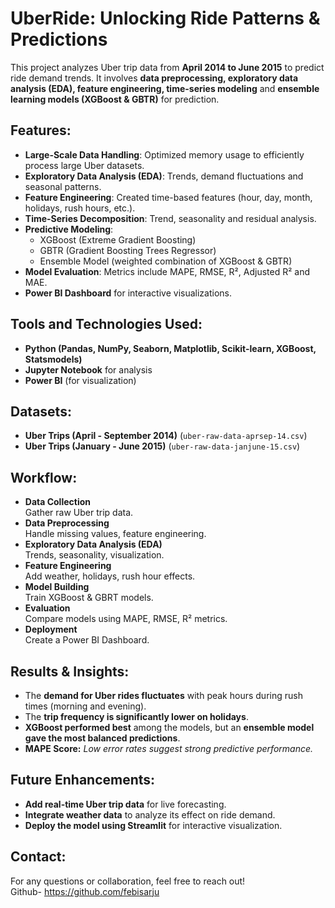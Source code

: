 # UberRide: Unlocking Ride Patterns & Predictions

This project analyzes Uber trip data from **April 2014 to June 2015** to predict ride demand trends. It involves **data preprocessing, exploratory data analysis (EDA), feature engineering, time-series modeling** and **ensemble learning models (XGBoost & GBTR)** for prediction.

## Features:

- **Large-Scale Data Handling**: Optimized memory usage to efficiently process large Uber datasets.
- **Exploratory Data Analysis (EDA)**: Trends, demand fluctuations and seasonal patterns.
- **Feature Engineering**: Created time-based features (hour, day, month, holidays, rush hours, etc.).
- **Time-Series Decomposition**: Trend, seasonality and residual analysis.
- **Predictive Modeling**:
  - XGBoost (Extreme Gradient Boosting)
  - GBTR (Gradient Boosting Trees Regressor)
  - Ensemble Model (weighted combination of XGBoost & GBTR)
- **Model Evaluation**: Metrics include MAPE, RMSE, R², Adjusted R² and MAE.
- **Power BI Dashboard** for interactive visualizations.

## Tools and Technologies Used:

- **Python (Pandas, NumPy, Seaborn, Matplotlib, Scikit-learn, XGBoost, Statsmodels)**
- **Jupyter Notebook** for analysis
- **Power BI** (for visualization)
  
## Datasets:

- **Uber Trips (April - September 2014)** (`uber-raw-data-aprsep-14.csv`)
- **Uber Trips (January - June 2015)** (`uber-raw-data-janjune-15.csv`)

## Workflow:

- **Data Collection**     
  Gather raw Uber trip data. 
- **Data Preprocessing**      
  Handle missing values, feature engineering.  
- **Exploratory Data Analysis (EDA)**     
  Trends, seasonality, visualization.
- **Feature Engineering**     
  Add weather, holidays, rush hour effects.  
- **Model Building**    
  Train XGBoost & GBRT models. 
- **Evaluation**    
  Compare models using MAPE, RMSE, R² metrics. 
- **Deployment**    
  Create a Power BI Dashboard.

## Results & Insights: 

- The **demand for Uber rides fluctuates** with peak hours during rush times (morning and evening).
- The **trip frequency is significantly lower on holidays**.
- **XGBoost performed best** among the models, but an **ensemble model gave the most balanced predictions**.
- **MAPE Score:** _Low error rates suggest strong predictive performance._

## Future Enhancements: 
- **Add real-time Uber trip data** for live forecasting.
- **Integrate weather data** to analyze its effect on ride demand.
- **Deploy the model using Streamlit** for interactive visualization.

## Contact:     

For any questions or collaboration, feel free to reach out!                                 
Github- https://github.com/febisarju
